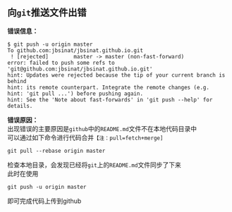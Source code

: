 ## 向`git`推送文件出错

**错误信息：**
```
$ git push -u origin master
To github.com:jbsinat/jbsinat.github.io.git
 ! [rejected]        master -> master (non-fast-forward)
error: failed to push some refs to 'git@github.com:jbsinat/jbsinat.github.io.git'
hint: Updates were rejected because the tip of your current branch is behind
hint: its remote counterpart. Integrate the remote changes (e.g.
hint: 'git pull ...') before pushing again.
hint: See the 'Note about fast-forwards' in 'git push --help' for details.
```

**错误原因：**  
出现错误的主要原因是`github`中的`README.md`文件不在本地代码目录中   
可以通过如下命令进行代码合并`【注：pull=fetch+merge]`
```
git pull --rebase origin master
```
检查本地目录，会发现已经将`git`上的`README.md`文件同步了下来    
此时在使用
```
git push -u origin master
```
即可完成代码上传到github